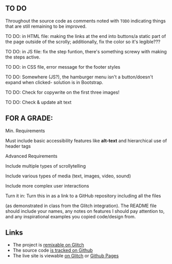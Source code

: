 ## TO DO

Throughout the source code as comments noted with `TODO` indicating things that are still remaining
to be improved.

TO DO: in HTML file: making the links at the end into buttons/a static part of the 
page outside of the scrolly; additionally, fix the color so it's legible??? 

TO DO: in JS file: fix the step funtion, there's something screwy with making the 
steps active.

TO DO: in CSS file, error message for the footer styles

TO DO: Somewhere (JS?), the hamburger menu isn't a button/doesn't expand when clicked- solution is in Bootstrap.

TO DO: Check for copywrite on the first three images!

TO DO: Check & update alt text

## FOR A GRADE:

<p>Min. Requirements</p>
    <p>Must include basic accessibility features like <b>alt-text</b> and hierarchical use of header 
    tags</p>
    
<p>Advanced Requirements</p>
    <p>Include multiple types of scrollytelling</p>
    <p>Include various types of media (text, images, video, sound)</p>
    <p>Include more complex user interactions</p>
    
<p>Turn it in: Turn this in as a link to a GitHub repository including all the files </p>
<p>(as demonstrated in class from the Glitch integration). The README file should include 
your names, any notes on features I should pay attention to, and any inspirational 
  examples you copied code/design from.</p>

## Links

- The project is [remixable on Glitch](https://glitch.com/edit/#!/inexpensive-ethereal-lemonade)
- The source code [is tracked on Github](https://github.com/rook-coffee-fiend/JRNL5500-Assg-1-Real)
- The live site is viewable [on Glitch](https://inexpensive-ethereal-lemonade.glitch.me/) or [Github Pages](https://github.com/rook-coffee-fiend/JRNL5500-Assg-1-Real)


